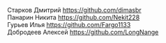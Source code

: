 Старков Дмитрий   https://github.com/dimasbr
<br/>
Панарин Никита    https://github.com/Nekit228
<br/>
Гурьев Илья       https://github.com/Fargo1133
<br/>
Добродеев Алексей https://github.com/LongNange

